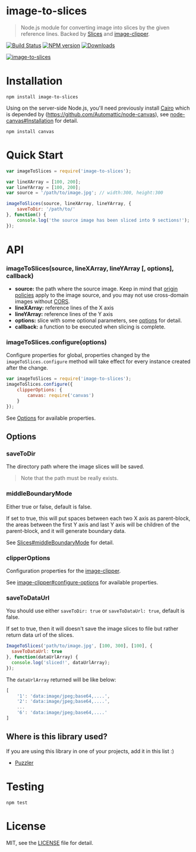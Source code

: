 # image-to-slices
> Node.js module for converting image into slices by the given reference lines. Backed by [Slices](https://github.com/superRaytin/slices) and [image-clipper](https://github.com/superRaytin/image-clipper).

[![Build Status](https://travis-ci.org/superRaytin/image-to-slices.svg?branch=master)](https://travis-ci.org/superRaytin/image-to-slices)
[![NPM version][npm-image]][npm-url]
[![Downloads][downloads-image]][npm-url]

[![image-to-slices](https://nodei.co/npm/image-to-slices.png)](https://npmjs.org/package/image-to-slices)

[npm-url]: https://npmjs.org/package/image-to-slices
[downloads-image]: http://img.shields.io/npm/dm/image-to-slices.svg
[npm-image]: http://img.shields.io/npm/v/image-to-slices.svg

# Installation

```
npm install image-to-slices
```

Using on the server-side Node.js, you'll need previously install [Cairo](http://cairographics.org/) which is depended by (https://github.com/Automattic/node-canvas), see [node-canvas#Installation](https://github.com/Automattic/node-canvas#installation) for detail.

```
npm install canvas
```

# Quick Start

```js
var imageToSlices = require('image-to-slices');

var lineXArray = [100, 200];
var lineYArray = [100, 200];
var source = '/path/to/image.jpg'; // width:300, height:300

imageToSlices(source, lineXArray, lineYArray, {
    saveToDir: '/path/to/'
}, function() {
    console.log('the source image has been sliced into 9 sections!');
});
```

# API

### imageToSlices(source, lineXArray, lineYArray [, options], callback)

- **source:** the path where the source image. Keep in mind that [origin policies](https://en.wikipedia.org/wiki/Same-origin_policy) apply to the image source, and you may not use cross-domain images without [CORS](https://en.wikipedia.org/wiki/Cross-origin_resource_sharing).
- **lineXArray:** reference lines of the X axis
- **lineYArray:** reference lines of the Y axis
- **options:** slice with some optional parameters, see [options](#options) for detail.
- **callback:** a function to be executed when slicing is complete.

### imageToSlices.configure(options)

Configure properties for global, properties changed by the `imageToSlices.configure` method will take effect for every instance created after the change.

```js
var imageToSlices = require('image-to-slices');
imageToSlices.configure({
    clipperOptions: {
        canvas: require('canvas')
    }
});
```

See [Options](#options) for available properties.

## Options

### saveToDir

The directory path where the image slices will be saved.

> Note that the path must be really exists.

### middleBoundaryMode

Either true or false, default is false.

If set to true, this will put spaces between each two X axis as parent-block,
the areas between the first Y axis and last Y axis will be children of the parent-block, and it will generate boundary data.

See [Slices#middleBoundaryMode](https://github.com/superRaytin/slices#middleboundarymode) for detail.

### clipperOptions

Configuration properties for the [image-clipper](https://github.com/superRaytin/image-clipper).

See [image-clipper#configure-options](https://github.com/superRaytin/image-clipper#clipperconfigureoptions) for available properties.

### saveToDataUrl

You should use either `saveToDir: true` or `saveToDataUrl: true`, default is false.

If set to true, then it will doesn't save the image slices to file but rather return data url of the slices.

```js
ImageToSlices('path/to/image.jpg', [100, 300], [100], {
  saveToDataUrl: true
}, function(dataUrlArray) {
  console.log('sliced!', dataUrlArray);
});
```

The `dataUrlArray` returned will be like below:

```js
[
    '1': 'data:image/jpeg;base64,....',
    '2': 'data:image/jpeg;base64,....',
    ...
    '6': 'data:image/jpeg;base64,....'
]
```

## Where is this library used?

If you are using this library in one of your projects, add it in this list :)

- [Puzzler](https://github.com/superRaytin/puzzler)

# Testing

```
npm test
```

# License

MIT, see the [LICENSE](/LICENSE) file for detail.
